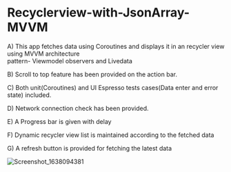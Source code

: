 # Recyclerview-with-JsonArray-MVVM

A) This app fetches data using Coroutines and displays it in an recycler view using MVVM architecture  
pattern- Viewmodel observers and Livedata
 
B) Scroll to top feature has been provided on the action bar. 

C) Both unit(Coroutines) and UI Espresso tests cases(Data enter and error state) included.

D) Network connection check has been provided.

E) A Progress bar is given with delay 

F) Dynamic recycler view list is maintained according to the fetched data 

G) A refresh button is provided for fetching the latest data

![Screenshot_1638094381](https://user-images.githubusercontent.com/34192499/143763840-87f875dc-fdf9-446a-b611-11ebae7a955f.png)
